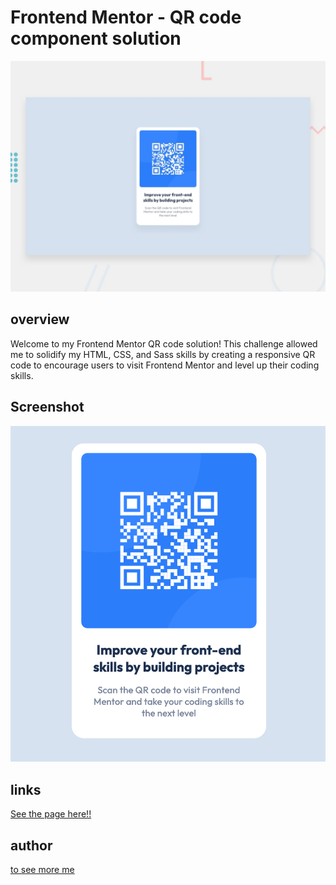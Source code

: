 # Frontend Mentor - QR code component solution 

![Design preview for the QR code component coding challenge](./design/desktop-preview.jpg)

## overview
Welcome to my Frontend Mentor QR code solution! This challenge allowed me to solidify my HTML, CSS, and Sass skills by creating a responsive QR code to encourage users to visit Frontend Mentor and level up their coding skills.

## Screenshot
![screen shot of the project](./images/Screenshot.png)

## links
[See the page here!!](https://joannabroad.github.io/Qr-code/)

## author
[to see more me](https://github.com/JoannaBroad)